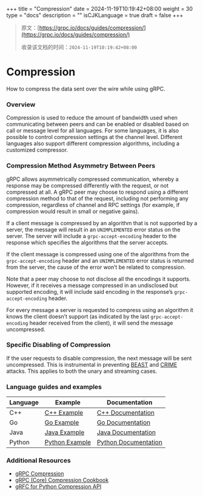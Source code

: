 +++
title = "Compression"
date = 2024-11-19T10:19:42+08:00
weight = 30
type = "docs"
description = ""
isCJKLanguage = true
draft = false
+++

> 原文：[https://grpc.io/docs/guides/compression/](https://grpc.io/docs/guides/compression/)
>
> 收录该文档的时间：`2024-11-19T10:19:42+08:00`

# Compression

How to compress the data sent over the wire while using gRPC.



### Overview

Compression is used to reduce the amount of bandwidth used when communicating between peers and can be enabled or disabled based on call or message level for all languages. For some languages, it is also possible to control compression settings at the channel level. Different languages also support different compression algorithms, including a customized compressor.

### Compression Method Asymmetry Between Peers

gRPC allows asymmetrically compressed communication, whereby a response may be compressed differently with the request, or not compressed at all. A gRPC peer may choose to respond using a different compression method to that of the request, including not performing any compression, regardless of channel and RPC settings (for example, if compression would result in small or negative gains).

If a client message is compressed by an algorithm that is not supported by a server, the message will result in an `UNIMPLEMENTED` error status on the server. The server will include a `grpc-accept-encoding` header to the response which specifies the algorithms that the server accepts.

If the client message is compressed using one of the algorithms from the `grpc-accept-encoding` header and an `UNIMPLEMENTED` error status is returned from the server, the cause of the error won’t be related to compression.

Note that a peer may choose to not disclose all the encodings it supports. However, if it receives a message compressed in an undisclosed but supported encoding, it will include said encoding in the response’s `grpc-accept-encoding` header.

For every message a server is requested to compress using an algorithm it knows the client doesn’t support (as indicated by the last `grpc-accept-encoding` header received from the client), it will send the message uncompressed.

### Specific Disabling of Compression

If the user requests to disable compression, the next message will be sent uncompressed. This is instrumental in preventing [BEAST](https://en.wikipedia.org/wiki/Transport_Layer_Security#BEAST_attack) and [CRIME](https://en.wikipedia.org/wiki/CRIME) attacks. This applies to both the unary and streaming cases.

### Language guides and examples

| Language | Example                                                      | Documentation                                                |
| -------- | ------------------------------------------------------------ | ------------------------------------------------------------ |
| C++      | [C++ Example](https://github.com/grpc/grpc/tree/master/examples/cpp/compression) | [C++ Documentation](https://github.com/grpc/grpc/tree/master/examples/cpp/compression) |
| Go       | [Go Example](https://github.com/grpc/grpc-go/tree/master/examples/features/compression) | [Go Documentation](https://github.com/grpc/grpc-go/blob/master/Documentation/compression.md) |
| Java     | [Java Example](https://github.com/grpc/grpc-java/tree/master/examples/src/main/java/io/grpc/examples/experimental) | [Java Documentation](https://grpc.github.io/grpc-java/javadoc/io/grpc/CallOptions.html#withCompression-java.lang.String-) |
| Python   | [Python Example](https://github.com/grpc/grpc/tree/master/examples/python/compression) | [Python Documentation](https://github.com/grpc/grpc/tree/master/examples/python/compression) |

### Additional Resources

- [gRPC Compression](https://github.com/grpc/grpc/blob/master/doc/compression.md)
- [gRPC (Core) Compression Cookbook](https://github.com/grpc/grpc/blob/master/doc/compression_cookbook.md#per-call-settings)
- [gRFC for Python Compression API](https://github.com/grpc/proposal/blob/master/L46-python-compression-api.md)

